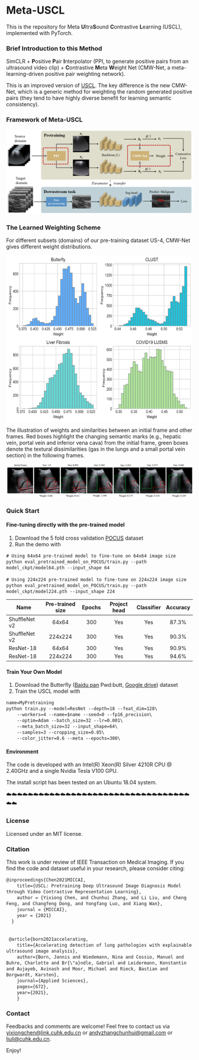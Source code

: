 # Meta-USCL
This is the repository for Meta **U**ltra**S**ound **C**ontrastive **L**earning (USCL), implemented with PyTorch. 

### Brief Introduction to this Method

SimCLR + **P**ositive **P**air **I**nterpolator (PPI, to generate positive pairs from an ultrasound video clip) + **C**ontrastive **M**eta **W**eight Net (CMW-Net, a meta-learning-driven positive pair weighting network).

This is an improved version of [USCL](https://github.com/983632847/USCL). The key difference is the new CMW-Net, which is a generic method for weighting the random generated positive pairs (they tend to have highly diverse benefit for learning semantic consistency).

### Framework of Meta-USCL

![Framework](https://github.com/Schuture/Meta-USCL/blob/main/metaUSCL.png)

### The Learned Weighting Scheme

For different subsets (domains) of our pre-training dataset US-4, CMW-Net gives different weight distributions.

<img src="https://github.com/Schuture/Meta-USCL/blob/main/histogram_weight.png" width = "600" height = "450" alt="Weight distribution across different domains" align=center />

The illustration of weights and similarities between an initial frame and other frames. Red boxes highlight the changing semantic marks (e.g., hepatic vein, portal vein and inferior vena cava) from the initial frame, green boxes denote the textural dissimilarities (gas in the lungs and a small portal vein section) in the following frames.

![The relationship between similarity and weight](https://github.com/Schuture/Meta-USCL/blob/main/Sim_vs_weight.png)

### Quick Start

#### Fine-tuning directly with the pre-trained model
1. Download the 5 fold cross validation [POCUS](https://drive.google.com/file/d/111lHpStoY_gYMhCQ-Yt95AreDx0G7-2R/view?usp=sharing) dataset
2. Run the demo with
```
# Using 64x64 pre-trained model to fine-tune on 64x64 image size
python eval_pretrained_model_on_POCUS/train.py --path model_ckpt/model64.pth --input_shape 64

# Using 224x224 pre-trained model to fine-tune on 224x224 image size
python eval_pretrained_model_on_POCUS/train.py --path model_ckpt/model224.pth --input_shape 224
```

Name | Pre-trained size | Epochs | Project head | Classifier | Accuracy 
---  |:---------:|:---------:|:---------:|:---------:|:---------:
ShuffleNet v2 | 64x64 | 300 | Yes | Yes | 87.3%
ShuffleNet v2 | 224x224 | 300 | Yes | Yes | 90.3%
ResNet-18 | 64x64 | 300 | Yes | Yes | 90.9%
ResNet-18 | 224x224 | 300 | Yes | Yes | 94.6%


#### Train Your Own Model
1. Download the Butterfly ([Baidu pan](https://pan.baidu.com/s/1tQtDzoditkTft3LMeDfGqw) Pwd:butt, [Google drive](https://drive.google.com/file/d/1zefZInevopumI-VdX6r7Bj-6pj_WILrr/view?usp=sharing)) dataset 
2. Train the USCL model with
```
name=MyPretraining
python train.py --model=ResNet --depth=18 --feat_dim=128\
	--workers=4 --name=$name --seed=0 --fp16_precision\
	--optim=Adam --batch_size=32 --lr=0.001\
	--meta_batch_size=32 --input_shape=64\
 	--samples=3 --cropping_size=0.85\
  	--color_jitter=0.6 --meta --epochs=300\
```

#### Environment
The code is developed with an Intel(R) Xeon(R) Silver 4210R CPU @ 2.40GHz and a single Nvidia Tesla V100 GPU.

The install script has been tested on an Ubuntu 18.04 system.

:cloud::cloud::cloud::cloud::cloud::cloud::cloud::cloud::cloud::cloud::cloud::cloud::cloud::cloud::cloud::cloud::cloud::cloud::cloud::cloud::cloud::cloud::cloud::cloud::cloud::cloud::cloud::cloud::cloud::cloud::cloud::cloud::cloud::cloud::cloud::cloud:

### License

Licensed under an MIT license.

### Citation

This work is under review of IEEE Transaction on Medical Imaging. If you find the code and dataset useful in your research, please consider citing:

    @inproceedings{Chen2021MICCAI,
        title={USCL: Pretraining Deep Ultrasound Image Diagnosis Model through Video Contrastive Representation Learning},
        author = {Yixiong Chen, and Chunhui Zhang, and Li Liu, and Cheng Feng, and Changfeng Dong, and Yongfang Luo, and Xiang Wan},
        journal = {MICCAI},
        year = {2021}
      }


     @article{born2021accelerating,
        title={Accelerating detection of lung pathologies with explainable ultrasound image analysis},
        author={Born, Jannis and Wiedemann, Nina and Cossio, Manuel and Buhre, Charlotte and Br{\"a}ndle, Gabriel and Leidermann, Konstantin and Aujayeb, Avinash and Moor, Michael and Rieck, Bastian and Borgwardt, Karsten},
        journal={Applied Sciences},
        pages={672},
        year={2021},
        }


### Contact
Feedbacks and comments are welcome! Feel free to contact us via [yixiongchen@link.cuhk.edu.cn](mailto:yixiongchen@link.cuhk.edu.cn) or [andyzhangchunhui@gmail.com](mailto:andyzhangchunhui@gmail.com) or [liuli@cuhk.edu.cn](mailto:liuli@cuhk.edu.cn).

Enjoy!









